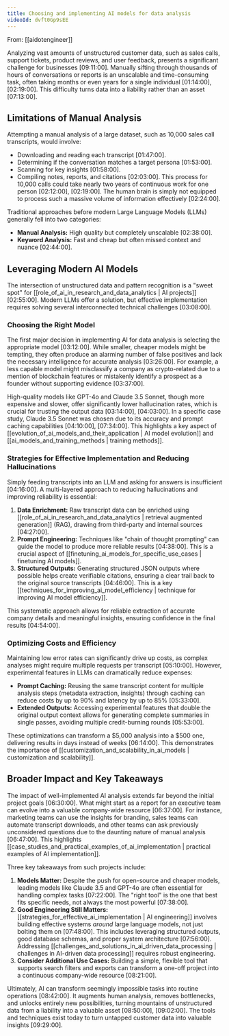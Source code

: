```yaml
---
title: Choosing and implementing AI models for data analysis
videoId: dvft0Gp9sEE
---
```


From: [[aidotengineer]] <br/> 

Analyzing vast amounts of unstructured customer data, such as sales calls, support tickets, product reviews, and user feedback, presents a significant challenge for businesses <a class="yt-timestamp" data-t="09:11:00">[09:11:00]</a>. Manually sifting through thousands of hours of conversations or reports is an unscalable and time-consuming task, often taking months or even years for a single individual <a class="yt-timestamp" data-t="01:14:00">[01:14:00]</a>, <a class="yt-timestamp" data-t="02:19:00">[02:19:00]</a>. This difficulty turns data into a liability rather than an asset <a class="yt-timestamp" data-t="07:13:00">[07:13:00]</a>.

## Limitations of Manual Analysis

Attempting a manual analysis of a large dataset, such as 10,000 sales call transcripts, would involve:
*   Downloading and reading each transcript <a class="yt-timestamp" data-t="01:47:00">[01:47:00]</a>.
*   Determining if the conversation matches a target persona <a class="yt-timestamp" data-t="01:53:00">[01:53:00]</a>.
*   Scanning for key insights <a class="yt-timestamp" data-t="01:58:00">[01:58:00]</a>.
*   Compiling notes, reports, and citations <a class="yt-timestamp" data-t="02:03:00">[02:03:00]</a>.
This process for 10,000 calls could take nearly two years of continuous work for one person <a class="yt-timestamp" data-t="02:12:00">[02:12:00]</a>, <a class="yt-timestamp" data-t="02:19:00">[02:19:00]</a>. The human brain is simply not equipped to process such a massive volume of information effectively <a class="yt-timestamp" data-t="02:24:00">[02:24:00]</a>.

Traditional approaches before modern Large Language Models (LLMs) generally fell into two categories:
*   **Manual Analysis:** High quality but completely unscalable <a class="yt-timestamp" data-t="02:38:00">[02:38:00]</a>.
*   **Keyword Analysis:** Fast and cheap but often missed context and nuance <a class="yt-timestamp" data-t="02:44:00">[02:44:00]</a>.

## Leveraging Modern AI Models

The intersection of unstructured data and pattern recognition is a "sweet spot" for [[role_of_ai_in_research_and_data_analytics | AI projects]] <a class="yt-timestamp" data-t="02:55:00">[02:55:00]</a>. Modern LLMs offer a solution, but effective implementation requires solving several interconnected technical challenges <a class="yt-timestamp" data-t="03:08:00">[03:08:00]</a>.

### Choosing the Right Model
The first major decision in implementing AI for data analysis is selecting the appropriate model <a class="yt-timestamp" data-t="03:12:00">[03:12:00]</a>. While smaller, cheaper models might be tempting, they often produce an alarming number of false positives and lack the necessary intelligence for accurate analysis <a class="yt-timestamp" data-t="03:26:00">[03:26:00]</a>. For example, a less capable model might misclassify a company as crypto-related due to a mention of blockchain features or mistakenly identify a prospect as a founder without supporting evidence <a class="yt-timestamp" data-t="03:37:00">[03:37:00]</a>.

High-quality models like GPT-4o and Claude 3.5 Sonnet, though more expensive and slower, offer significantly lower hallucination rates, which is crucial for trusting the output data <a class="yt-timestamp" data-t="03:14:00">[03:14:00]</a>, <a class="yt-timestamp" data-t="04:03:00">[04:03:00]</a>. In a specific case study, Claude 3.5 Sonnet was chosen due to its accuracy and prompt caching capabilities <a class="yt-timestamp" data-t="04:10:00">[04:10:00]</a>, <a class="yt-timestamp" data-t="07:34:00">[07:34:00]</a>. This highlights a key aspect of [[evolution_of_ai_models_and_their_application | AI model evolution]] and [[ai_models_and_training_methods | training methods]].

### Strategies for Effective Implementation and Reducing Hallucinations
Simply feeding transcripts into an LLM and asking for answers is insufficient <a class="yt-timestamp" data-t="04:16:00">[04:16:00]</a>. A multi-layered approach to reducing hallucinations and improving reliability is essential:
1.  **Data Enrichment:** Raw transcript data can be enriched using [[role_of_ai_in_research_and_data_analytics | retrieval augmented generation]] (RAG), drawing from third-party and internal sources <a class="yt-timestamp" data-t="04:27:00">[04:27:00]</a>.
2.  **Prompt Engineering:** Techniques like "chain of thought prompting" can guide the model to produce more reliable results <a class="yt-timestamp" data-t="04:38:00">[04:38:00]</a>. This is a crucial aspect of [[finetuning_ai_models_for_specific_use_cases | finetuning AI models]].
3.  **Structured Outputs:** Generating structured JSON outputs where possible helps create verifiable citations, ensuring a clear trail back to the original source transcripts <a class="yt-timestamp" data-t="04:46:00">[04:46:00]</a>. This is a key [[techniques_for_improving_ai_model_efficiency | technique for improving AI model efficiency]].

This systematic approach allows for reliable extraction of accurate company details and meaningful insights, ensuring confidence in the final results <a class="yt-timestamp" data-t="04:54:00">[04:54:00]</a>.

### Optimizing Costs and Efficiency
Maintaining low error rates can significantly drive up costs, as complex analyses might require multiple requests per transcript <a class="yt-timestamp" data-t="05:10:00">[05:10:00]</a>. However, experimental features in LLMs can dramatically reduce expenses:
*   **Prompt Caching:** Reusing the same transcript content for multiple analysis steps (metadata extraction, insights) through caching can reduce costs by up to 90% and latency by up to 85% <a class="yt-timestamp" data-t="05:33:00">[05:33:00]</a>.
*   **Extended Outputs:** Accessing experimental features that double the original output context allows for generating complete summaries in single passes, avoiding multiple credit-burning rounds <a class="yt-timestamp" data-t="05:53:00">[05:53:00]</a>.

These optimizations can transform a $5,000 analysis into a $500 one, delivering results in days instead of weeks <a class="yt-timestamp" data-t="06:14:00">[06:14:00]</a>. This demonstrates the importance of [[customization_and_scalability_in_ai_models | customization and scalability]].

## Broader Impact and Key Takeaways

The impact of well-implemented AI analysis extends far beyond the initial project goals <a class="yt-timestamp" data-t="06:30:00">[06:30:00]</a>. What might start as a report for an executive team can evolve into a valuable company-wide resource <a class="yt-timestamp" data-t="06:37:00">[06:37:00]</a>. For instance, marketing teams can use the insights for branding, sales teams can automate transcript downloads, and other teams can ask previously unconsidered questions due to the daunting nature of manual analysis <a class="yt-timestamp" data-t="06:47:00">[06:47:00]</a>. This highlights [[case_studies_and_practical_examples_of_ai_implementation | practical examples of AI implementation]].

Three key takeaways from such projects include:
1.  **Models Matter:** Despite the push for open-source and cheaper models, leading models like Claude 3.5 and GPT-4o are often essential for handling complex tasks <a class="yt-timestamp" data-t="07:22:00">[07:22:00]</a>. The "right tool" is the one that best fits specific needs, not always the most powerful <a class="yt-timestamp" data-t="07:38:00">[07:38:00]</a>.
2.  **Good Engineering Still Matters:** [[strategies_for_effective_ai_implementation | AI engineering]] involves building effective systems *around* large language models, not just bolting them on <a class="yt-timestamp" data-t="07:48:00">[07:48:00]</a>. This includes leveraging structured outputs, good database schemas, and proper system architecture <a class="yt-timestamp" data-t="07:56:00">[07:56:00]</a>. Addressing [[challenges_and_solutions_in_ai_driven_data_processing | challenges in AI-driven data processing]] requires robust engineering.
3.  **Consider Additional Use Cases:** Building a simple, flexible tool that supports search filters and exports can transform a one-off project into a continuous company-wide resource <a class="yt-timestamp" data-t="08:21:00">[08:21:00]</a>.

Ultimately, AI can transform seemingly impossible tasks into routine operations <a class="yt-timestamp" data-t="08:42:00">[08:42:00]</a>. It augments human analysis, removes bottlenecks, and unlocks entirely new possibilities, turning mountains of unstructured data from a liability into a valuable asset <a class="yt-timestamp" data-t="08:50:00">[08:50:00]</a>, <a class="yt-timestamp" data-t="09:02:00">[09:02:00]</a>. The tools and techniques exist today to turn untapped customer data into valuable insights <a class="yt-timestamp" data-t="09:29:00">[09:29:00]</a>.